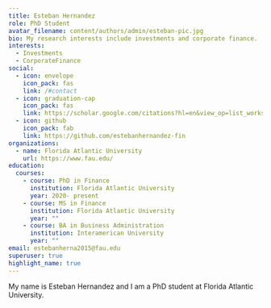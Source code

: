 ```yaml
---
title: Esteban Hernandez
role: PhD Student
avatar_filename: content/authors/admin/esteban-pic.jpg
bio: My research interests include investments and corporate finance.
interests:
  - Investments
  - CorporateFinance
social:
  - icon: envelope
    icon_pack: fas
    link: /#contact
  - icon: graduation-cap
    icon_pack: fas
    link: https://scholar.google.com/citations?hl=en&view_op=list_works&gmla=AJsN-F5iPfkTlbIIySpnf7vyJqz0N_3XjgJiyUvuBFn46ce-K8Tq_nXpdRqPIFxGvPgjsZBfw9zJyAV8KCsTLm0GqJrTyIPy8g&user=zo0Vk-4AAAAJ
  - icon: github
    icon_pack: fab
    link: https://github.com/estebanhernandez-fin
organizations:
  - name: Florida Atlantic University
    url: https://www.fau.edu/
education:
  courses:
    - course: PhD in Finance
      institution: Florida Atlantic University
      year: 2020- present
    - course: MS in Finance
      institution: Florida Atlantic University
      year: ""
    - course: BA in Business Administration
      institution: Interamerican University
      year: ""
email: estebanherna2015@fau.edu
superuser: true
highlight_name: true
---
```

My name is Esteban Hernandez and I am a PhD student at Florida Atlantic University.
